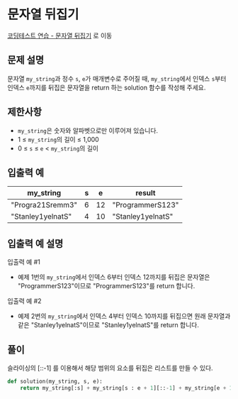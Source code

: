 # 문자열 뒤집기

[코딩테스트 연습 - 문자열 뒤집기][1] 로 이동

## 문제 설명

문자열 `my_string`과 정수 `s`, `e`가 매개변수로 주어질 때, `my_string`에서 인덱스 `s`부터 인덱스 `e`까지를 뒤집은 문자열을 return 하는 solution 함수를 작성해 주세요.

## 제한사항

- `my_string`은 숫자와 알파벳으로만 이루어져 있습니다.
- 1 ≤ `my_string`의 길이 ≤ 1,000
- 0 ≤ `s` ≤ `e` < `my_string`의 길이

## 입출력 예

| my_string         | s   | e   | result            |
| ----------------- | --- | --- | ----------------- |
| "Progra21Sremm3"  | 6   | 12  | "ProgrammerS123"  |
| "Stanley1yelnatS" | 4   | 10  | "Stanley1yelnatS" |

## 입출력 예 설명

입출력 예 #1

- 예제 1번의 `my_string`에서 인덱스 6부터 인덱스 12까지를 뒤집은 문자열은 "ProgrammerS123"이므로 "ProgrammerS123"를 return 합니다.

입출력 예 #2

- 예제 2번의 `my_string`에서 인덱스 4부터 인덱스 10까지를 뒤집으면 원래 문자열과 같은 "Stanley1yelnatS"이므로 "Stanley1yelnatS"를 return 합니다.

## 풀이

슬라이싱의 [::-1] 를 이용해서 해당 범위의 요소를 뒤집은 리스트를 만들 수 있다.

```python
def solution(my_string, s, e):
    return my_string[:s] + my_string[s : e + 1][::-1] + my_string[e + 1 :]
```

[1]: https://school.programmers.co.kr/learn/courses/30/lessons/181905
